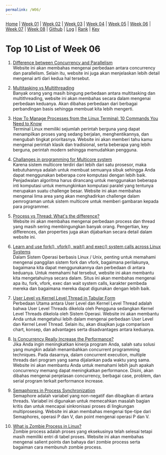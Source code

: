 ```yaml
---
permalink: /W06/
---
```


[Home](https://nadifahsn.github.io/os211/) | [Week 01](https://nadifahsn.github.io/os211/W01/) | [Week 02](https://nadifahsn.github.io/os211/W02/) | [Week 03](https://nadifahsn.github.io/os211/W03/) | [Week 04](https://nadifahsn.github.io/os211/W04/) | [Week 05](https://nadifahsn.github.io/os211/W05/) | [Week 06](https://nadifahsn.github.io/os211/W06/) | [Week 07](https://nadifahsn.github.io/os211/W07/) | [Week 08](https://nadifahsn.github.io/os211/W08/) | [Github](https://github.com/nadifahsn/os211) | [Log](https://nadifahsn.github.io/os211/TXT/mylog.txt) | [Rank](https://nadifahsn.github.io/os211/TXT/myrank.txt) | [Key](https://nadifahsn.github.io/os211/TXT/mypubkey.txt) 

# Top 10 List of Week 06

1. [Difference between Concurrency and Parallelism](https://www.geeksforgeeks.org/difference-between-concurrency-and-parallelism/)<br>
    Website ini akan membahas mengenai perbedaan antara concurrency dan parallelism. Selain itu, website ini juga akan menjelaskan lebih detail mengenai arti dari kedua hal tersebut.

2. [Multitasking vs Multithreading](https://techdifferences.com/difference-between-multitasking-and-multithreading-in-os.html)<br>
    Banyak orang yang masih bingung perbedaan antara multitasking dan multithreading, website ini akan membahas secara dalam mengenai perbedaan keduanya. Akan dibahas perbedaan dari berbagai perbandingan basis sehingga membuat kita lebih mengerti.

3. [How To Manage Processes from the Linux Terminal: 10 Commands You Need to Know](https://www.howtogeek.com/107217/how-to-manage-processes-from-the-linux-terminal-10-commands-you-need-to-know/)<br>
    Terminal Linux memiliki sejumlah perintah berguna yang dapat menampilkan proses yang sedang berjalan, menghentikannya, dan mengubah tingkat prioritasnya. Website ini akan memberi tahu kamu mengenai perintah klasik dan tradisional, serta beberapa yang lebih berguna, perintah modern sehingga memudahkan pengguna.

4. [Challanges in programming for Multicore system](https://www.geeksforgeeks.org/challanges-in-programming-for-multicore-system/)<br>
    Karena sistem multicore terdiri dari lebih dari satu prosesor, maka kebutuhannya adalah untuk membuat semuanya sibuk sehingga Anda dapat menggunakan beberapa core komputasi dengan lebih baik. Penjadwalan algoritma harus dirancang untuk menggunakan beberapa inti komputasi untuk memungkinkan komputasi paralel yang tentunya merupakan suatu challenge besar. Website ini akan membahas mengenai lima area yang akan menghadirkan challenge dalam pemrograman untuk sistem multicore untuk memberi gambaran kepada para programmer.

5. [Process vs Thread: What's the difference?](https://www.guru99.com/difference-between-process-and-thread.html)<br>
    Website ini akan membahas mengenai perbedaan process dan thread yang masih sering membingungkan banyak orang. Pengertian, key differences, dan properties juga akan dijabarkan secara detail dalam website ini. 

6. [Learn and use fork(), vfork(), wait() and exec() system calls across Linux Systems](https://www.linuxtechi.com/learn-use-fork-vfork-wait-exec-system-calls-linux/)<br>
    Dalam Sistem Operasi berbasis Linux / Unix, penting untuk memahami mengenai panggilan sistem fork dan vfork, bagaimana perilakunya, bagaimana kita dapat menggunakannya dan perbedaan di antara keduanya. Untuk memahami hal tersebut, website ini akan membantu kita mengetahuinya secara dalam. Situs ini akan membahas mengenai apa itu, fork, vfork, exec dan wait system calls, karakter pembeda mereka dan bagaimana mereka dapat digunakan dengan lebih baik.

7. [User Level vs Kernel Level Thread in Tabular Form](https://alldifferences.net/difference-between-user-level-and-kernel-level-thread/)<br>
    Perbedaan Utama antara User Level dan Kernel Level Thread adalah bahwa User Level Threads dikelola oleh Pengguna sedangkan Kernel Level Threads dikelola oleh Sistem Operasi. Website ini akan membantu Anda untuk mengetahui lebih dalam mengenai perbedaan User Level dan Kernel Level Thread. Selain itu, akan disajikan juga comparison chart, konsep, dan advantages serta disadvantages antara keduanya.

8. [Is Concurrency Really Increase the Performance?](https://towardsdatascience.com/is-concurrency-really-increases-the-performance-8cd06dd762f6)<br>
    Jika Anda ingin meningkatkan kinerja program Anda, salah satu solusi yang mungkin adalah menambahkan concurrent programming techniques. Pada dasarnya, dalam concurrent execution, multiple threads dari program yang sama dijalankan pada waktu yang sama. Website ini akan membantu Anda untuk memahami lebih jauh apakah concurrency memang dapat meningkatkan performance. Disini, akan dibahas mengenai penjelasan concurrency, berbagai case, problem, dan serial program terkait performance increase.

9. [Semaphores in Process Synchronization](https://www.geeksforgeeks.org/semaphores-in-process-synchronization/)<br>
    Semaphore adalah variabel yang non-negatif dan dibagikan di antara threads. Variabel ini digunakan untuk memecahkan masalah bagian kritis dan untuk mencapai sinkronisasi proses di lingkungan multiprosesing. Website ini akan membahas mengenai tipe-tipe dari Semaphores, operasi P dan V, dan point mengenai operasi P dan V.

10. [What is Zombie Process in Linux?](https://www.tutorialspoint.com/what-is-zombie-process-in-linux)<br>
    Zombie process adalah proses yang eksekusinya telah selesai tetapi masih memiliki entri di tabel proses. Website ini akan membahas mengenai salient points dan bahaya dari zombie process serta bagaiman cara membunuh zombie process.
